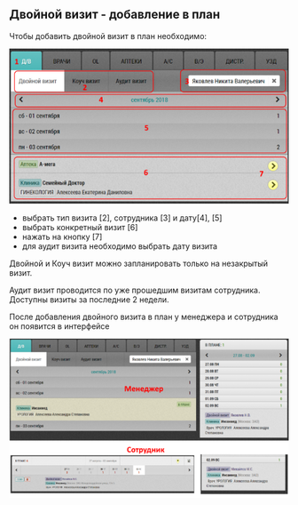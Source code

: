 ## Двойной визит - добавление в план

Чтобы добавить двойной визит в план необходимо:

![](../images/rep-planning-central-block-double.png)

- выбрать тип визита [2], сотрудника [3] и дату[4], [5]
- выбрать конкретный визит [6]
- нажать на кнопку [7]  
- для аудит визита необходимо выбрать дату визита

Двойной и Коуч визит можно запланировать только на незакрытый визит.

Аудит визит проводится по уже прошедшим визитам сотрудника.
Доступны визиты за последние 2 недели.

После добавления двойного визита в план у менеджера и сотрудника он появится в интерфейсе

![](../images/rep-add-double-after.png)
